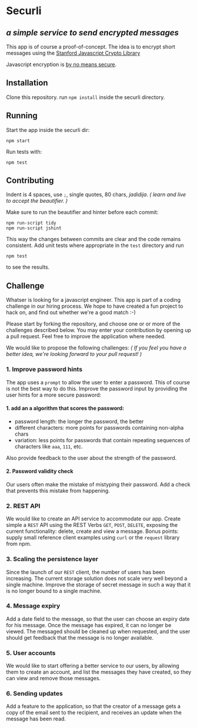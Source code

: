 # Securli
## _a simple service to send encrypted messages_

This app is of course a proof-of-concept. The idea is to encrypt short messages
using the [Stanford Javascript Crypto Library](http://crypto.stanford.edu/sjcl/)

Javascript encryption is [by no means secure](http://www.matasano.com/articles/javascript-cryptography/).

## Installation

Clone this repository. run `npm install` inside the securli directory.

## Running

Start the app inside the securli dir:

    npm start

Run tests with:

    npm test

## Contributing

Indent is 4 spaces, use `;`, single quotes, 80 chars, _jadidija_.
_( learn and live to accept the beautifier. )_

Make sure to run the beautifier and hinter before each commit:

    npm run-script tidy
    npm run-script jshint

This way the changes between commits are clear and the code remains consistent.
Add unit tests where appropriate in the `test` directory and run

    npm test

to see the results.

## Challenge

Whatser is looking for a javascript engineer. This app is part of a coding challenge in our hiring process.
We hope to have created a fun project to hack on, and find out whether we're a good match :-)

Please start by forking the repository, and choose one or or more of the challenges described below.
You may enter your contribution by opening up a pull request. Feel free to improve the application where needed.

We would like to propose the following challenges:
_( If you feel you have a better idea, we're looking forward to your pull request! )_

### 1. Improve password hints

The app uses a `prompt` to allow the user to enter a password. This of course is not the best way to do this.
Improve the password input by providing the user hints for a more secure password:

#### 1. add an a algorithm that scores the password:
* password length: the longer the password, the better
* different characters: more points for passwords containing non-alpha chars
* variation: less points for passwords that contain repeating sequences of characters like `aaa`, `111`, etc.

Also provide feedback to the user about the strength of the password.

#### 2. Password validity check
Our users often make the mistake of mistyping their password. Add a check that prevents this mistake from happening.

### 2. REST API

We would like to create an API service to accommodate our app. Create simple a `REST` API using the REST Verbs `GET`, `POST`, `DELETE`, exposing the current functionality: delete, create and view a message.
Bonus points: supply small reference client examples using `curl` or the `request` library from npm.

### 3. Scaling the persistence layer

Since the launch of our `REST` client, the number of users has been increasing. The current storage solution does not scale very well beyond a single machine.
Improve the storage of secret message in such a way that it is no longer bound to a single machine.

### 4. Message expiry

Add a date field to the message, so that the user can choose an expiry date for his message. Once the message has expired, it can no longer be viewed.
The messaged should be cleaned up when requested, and the user should get feedback that the message is no longer available.

### 5. User accounts

We would like to start offering a better service to our users, by allowing them to create an account, and list the messages they have created, so they can view and remove those messages.

### 6. Sending updates

Add a feature to the application, so that the creator of a message gets a copy of the email sent to the recipient, and receives an update when the message has been read.
